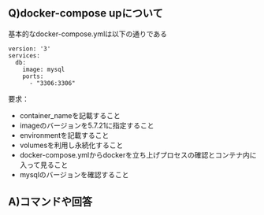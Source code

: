 ## Q)docker-compose upについて

基本的なdocker-compose.ymlは以下の通りである

```
version: '3'
services:
  db:
    image: mysql
    ports:
      - "3306:3306"
```

要求：
- container_nameを記載すること
- imageのバージョンを5.7.21に指定すること
- environmentを記載すること
- volumesを利用し永続化すること
- docker-compose.ymlからdockerを立ち上げプロセスの確認とコンテナ内に入って見ること
- mysqlのバージョンを確認すること

## A)コマンドや回答
